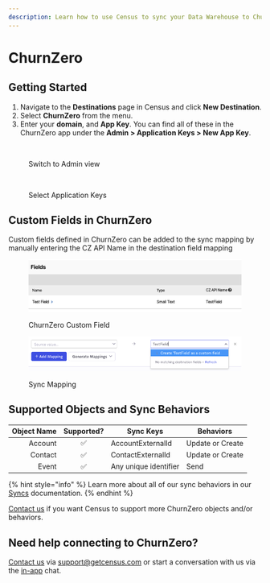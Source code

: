 ```yaml
---
description: Learn how to use Census to sync your Data Warehouse to ChurnZero.
---
```


# ChurnZero

## Getting Started

1. Navigate to the **Destinations** page in Census and click **New Destination**.
2. Select **ChurnZero** from the menu.
3. Enter your **domain**, and **App Key**. You can find all of these in the ChurnZero app under the **Admin > Application Keys > New App Key**.

<figure><img src="../.gitbook/assets/churnzero admin.png" alt=""><figcaption><p>Switch to Admin view</p></figcaption></figure>

<figure><img src="../.gitbook/assets/cz_app_keys.png" alt=""><figcaption><p>Select Application Keys</p></figcaption></figure>

## Custom Fields in ChurnZero

Custom fields defined in ChurnZero can be added to the sync mapping by manually entering the CZ API Name in the destination field mapping

<figure><img src="../.gitbook/assets/image (2) (1) (1) (1) (1) (2) (1) (1).png" alt=""><figcaption><p>ChurnZero Custom Field</p></figcaption></figure>

<figure><img src="../.gitbook/assets/image (1) (1) (1) (1) (1) (1) (2) (1) (1) (1).png" alt=""><figcaption><p>Sync Mapping</p></figcaption></figure>

## Supported Objects and Sync Behaviors <a href="#supported-objects-and-sync-behaviors" id="supported-objects-and-sync-behaviors"></a>

| **Object Name** | **Supported?** | **Sync Keys**         | **Behaviors**    |
| --------------: | :------------: | --------------------- | ---------------- |
|         Account |        ✅       | AccountExternalId     | Update or Create |
|         Contact |        ✅       | ContactExternalId     | Update or Create |
|           Event |        ✅       | Any unique identifier | Send             |

{% hint style="info" %}
Learn more about all of our sync behaviors in our [Syncs](../syncs/overview.md) documentation.
{% endhint %}

[Contact us](mailto:support@getcensus.com) if you want Census to support more ChurnZero objects and/or behaviors.

## Need help connecting to ChurnZero?

[Contact us](mailto:support@getcensus.com) via support@getcensus.com or start a conversation with us via the [in-app](https://app.getcensus.com) chat.
